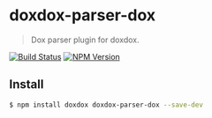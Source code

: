 # doxdox-parser-dox

> Dox parser plugin for doxdox.

[![Build Status](https://travis-ci.org/neogeek/doxdox-parser-dox.svg?branch=master)](https://travis-ci.org/neogeek/doxdox-parser-dox)
[![NPM Version](http://img.shields.io/npm/v/doxdox-parser-dox.svg?style=flat)](https://www.npmjs.org/package/doxdox-parser-dox)

## Install

```bash
$ npm install doxdox doxdox-parser-dox --save-dev
```
